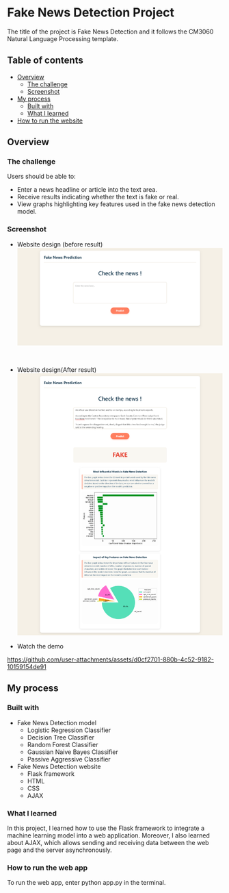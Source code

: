 # Fake News Detection Project

The title of the project is Fake News Detection and it follows the CM3060 Natural Language Processing template.

## Table of contents

- [Overview](#overview)
  - [The challenge](#the-challenge)
  - [Screenshot](#screenshot)
- [My process](#my-process)
  - [Built with](#built-with)
  - [What I learned](#what-i-learned)
- [How to run the website](#how-to-run-the-web-app)
  


## Overview

### The challenge

Users should be able to:
- Enter a news headline or article into the text area.
- Receive results indicating whether the text is fake or real.
- View graphs highlighting key features used in the fake news detection model.

### Screenshot

- Website design (before result) <br>
![Website design before result preview](./website%20design/fake%20news%20detection%20before%20result.png)
<br>

- Website design(After result)<br>
![Website design after result preview](./website%20design/fake%20news%20detection%20after%20result.png)

- Watch the demo

https://github.com/user-attachments/assets/d0cf2701-880b-4c52-9182-10159154de91

## My process

### Built with
- Fake News Detection model
  - Logistic Regression Classifier
  - Decision Tree Classifier
  - Random Forest Classifier
  - Gaussian Naive Bayes Classifier
  - Passive Aggressive Classifier
- Fake News Detection website
  - Flask framework
  - HTML
  - CSS
  - AJAX

### What I learned

In this project, I learned how to use the Flask framework to integrate a machine learning model into a web application. Moreover, I also learned about AJAX, which allows sending and receiving data between the web page and the server asynchronously.

### How to run the web app

To run the web app, enter python app.py in the terminal.




